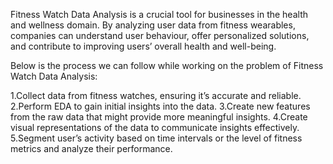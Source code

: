 Fitness Watch Data Analysis is a crucial tool for businesses in the health and wellness domain. By analyzing user data from fitness wearables, companies can understand user behaviour, offer personalized solutions, and contribute to improving users’ overall health and well-being.

Below is the process we can follow while working on the problem of Fitness Watch Data Analysis:

1.Collect data from fitness watches, ensuring it’s accurate and reliable.
2.Perform EDA to gain initial insights into the data.
3.Create new features from the raw data that might provide more meaningful insights.
4.Create visual representations of the data to communicate insights effectively.
5.Segment user’s activity based on time intervals or the level of fitness metrics and analyze their performance.
